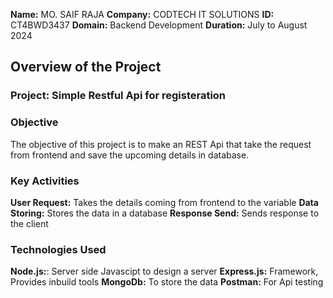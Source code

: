**Name:** MO. SAIF RAJA
**Company:** CODTECH IT SOLUTIONS
**ID:** CT4BWD3437
**Domain:** Backend Development
**Duration:** July to August 2024

## Overview of the Project

### Project: Simple Restful Api for registeration

### Objective
The objective of this project is to make an REST Api that take the request from frontend and save the upcoming details in database.

### Key Activities
**User Request:**  Takes the details coming from frontend to the variable
**Data Storing:** Stores the data in a database
**Response Send:** Sends response to the client

### Technologies Used
**Node.js:**: Server side Javascipt to design a server
**Express.js:** Framework, Provides inbuild tools
**MongoDb:** To store the data
**Postman:** For Api testing
